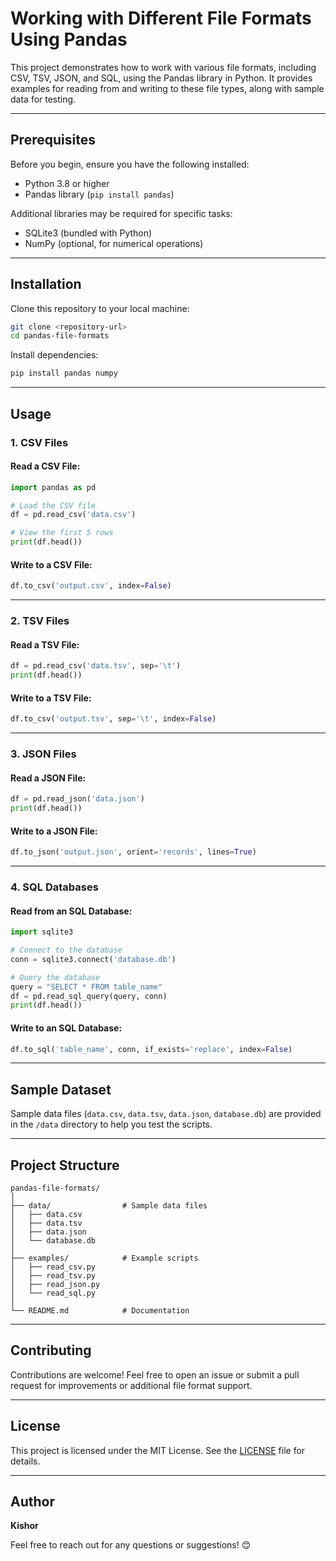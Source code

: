 
# **Working with Different File Formats Using Pandas**

This project demonstrates how to work with various file formats, including CSV, TSV, JSON, and SQL, using the Pandas library in Python. It provides examples for reading from and writing to these file types, along with sample data for testing.

---

## **Prerequisites**
Before you begin, ensure you have the following installed:
- Python 3.8 or higher
- Pandas library (`pip install pandas`)

Additional libraries may be required for specific tasks:
- SQLite3 (bundled with Python)
- NumPy (optional, for numerical operations)

---

## **Installation**
Clone this repository to your local machine:
```bash
git clone <repository-url>
cd pandas-file-formats
```

Install dependencies:
```bash
pip install pandas numpy
```

---

## **Usage**
### **1. CSV Files**
#### Read a CSV File:
```python
import pandas as pd

# Load the CSV file
df = pd.read_csv('data.csv')

# View the first 5 rows
print(df.head())
```

#### Write to a CSV File:
```python
df.to_csv('output.csv', index=False)
```

---

### **2. TSV Files**
#### Read a TSV File:
```python
df = pd.read_csv('data.tsv', sep='\t')
print(df.head())
```

#### Write to a TSV File:
```python
df.to_csv('output.tsv', sep='\t', index=False)
```

---

### **3. JSON Files**
#### Read a JSON File:
```python
df = pd.read_json('data.json')
print(df.head())
```

#### Write to a JSON File:
```python
df.to_json('output.json', orient='records', lines=True)
```

---

### **4. SQL Databases**
#### Read from an SQL Database:
```python
import sqlite3

# Connect to the database
conn = sqlite3.connect('database.db')

# Query the database
query = "SELECT * FROM table_name"
df = pd.read_sql_query(query, conn)
print(df.head())
```

#### Write to an SQL Database:
```python
df.to_sql('table_name', conn, if_exists='replace', index=False)
```

---

## **Sample Dataset**
Sample data files (`data.csv`, `data.tsv`, `data.json`, `database.db`) are provided in the `/data` directory to help you test the scripts.

---

## **Project Structure**
```
pandas-file-formats/
│
├── data/                # Sample data files
│   ├── data.csv
│   ├── data.tsv
│   ├── data.json
│   └── database.db
│
├── examples/            # Example scripts
│   ├── read_csv.py
│   ├── read_tsv.py
│   ├── read_json.py
│   └── read_sql.py
│
└── README.md            # Documentation
```

---

## **Contributing**
Contributions are welcome! Feel free to open an issue or submit a pull request for improvements or additional file format support.

---

## **License**
This project is licensed under the MIT License. See the [LICENSE](LICENSE) file for details.

---

## **Author**
**Kishor**

Feel free to reach out for any questions or suggestions! 😊
